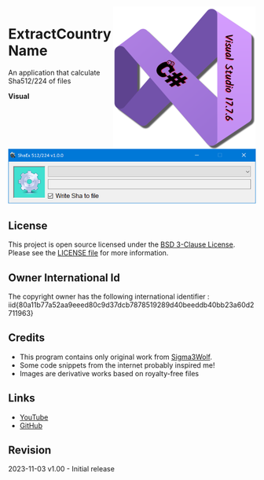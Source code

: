 <img src="/images/cSharp_17.7.6.png" align="right" height="290"/>

# ExtractCountryName

An application that calculate Sha512/224 of files

**Visual**

![ExtractCountryName output](images/visual.png)

## License

This project is open source licensed under the [BSD 3-Clause License](https://opensource.org/license/bsd-3-clause/).
Please see the [LICENSE file](/LICENSE.txt) for more information.

## Owner International Id

The copyright owner has the following international identifier :
iid{80a11b77a52aa9eeed80c9d37dcb7878519289d40beeddb40bb23a60d2711963}

## Credits

- This program contains only original work from [Sigma3Wolf](https://github.com/Sigma3Wolf).
- Some code snippets from the internet probably inspired me!
- Images are derivative works based on royalty-free files

## Links

- [YouTube](https://youtu.be/tdv2En6P58s/)
- [GitHub](https://github.com/Sigma3Wolf/DesktopApp/)

## Revision

2023-11-03 v1.00 - Initial release

